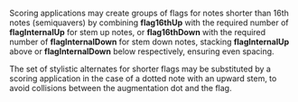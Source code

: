 Scoring applications may create groups of flags for notes shorter than
16th notes (semiquavers) by combining **flag16thUp** with the required
number of **flagInternalUp** for stem up notes, or **flag16thDown** with the
required number of **flagInternalDown** for stem down notes, stacking
**flagInternalUp** above or **flagInternalDown** below respectively, ensuring
even spacing.

The set of stylistic alternates for shorter flags may be substituted by
a scoring application in the case of a dotted note with an upward stem,
to avoid collisions between the augmentation dot and the flag.
